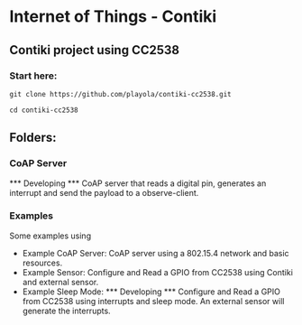 # Internet of Things - Contiki

## Contiki project using CC2538

### Start here:
```
git clone https://github.com/playola/contiki-cc2538.git

cd contiki-cc2538
```

## Folders:

### CoAP Server

*** Developing *** CoAP server that reads a digital pin, generates an interrupt and send the payload to
a observe-client.

### Examples

Some examples using
* Example CoAP Server: CoAP server using a 802.15.4 network and basic resources.
* Example Sensor: Configure and Read a GPIO from CC2538 using Contiki and external sensor.
* Example Sleep Mode: *** Developing *** Configure and Read a GPIO from CC2538 using interrupts and sleep mode.
An external sensor will generate the interrupts.
